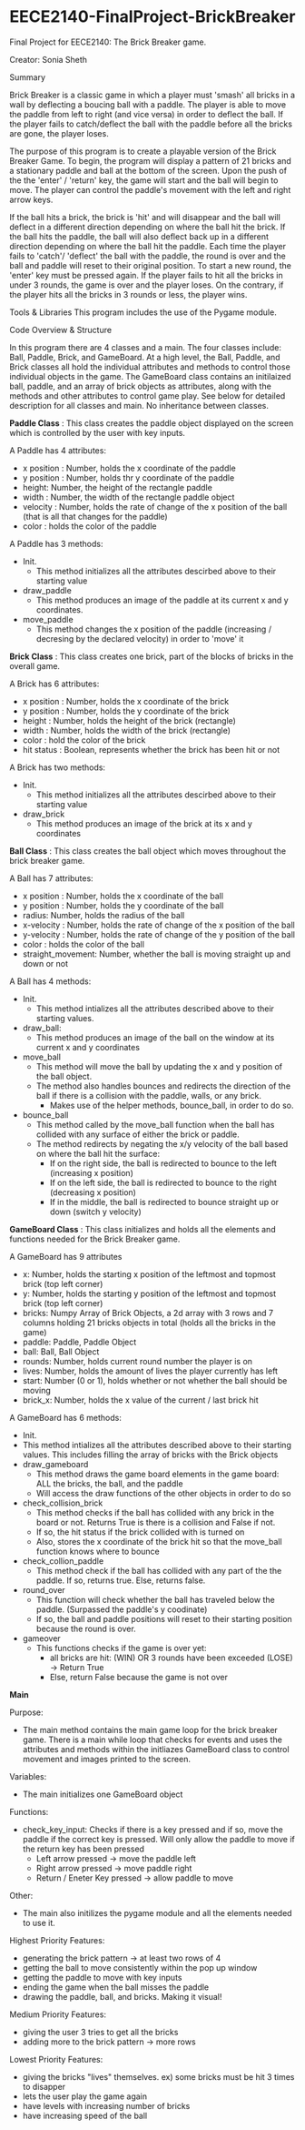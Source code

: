 # EECE2140-FinalProject-BrickBreaker
Final Project for EECE2140: The Brick Breaker game.

Creator: Sonia Sheth

Summary 

  Brick Breaker is a classic game in which a player must 'smash' all bricks in a wall by deflecting a boucing ball with a paddle. The player is able to move the paddle from left to right (and vice versa) in order to deflect the ball. If the player fails to catch/deflect the ball with the paddle before all the bricks are gone, the player loses.
  
  The purpose of this program is to create a playable version of the Brick Breaker Game. To begin, the program will display a pattern of 21 bricks and a stationary paddle and ball at the bottom of the screen. Upon the push of the the 'enter' / 'return' key, the game will start and the ball will begin to move. The player can control the paddle's movement with the left and right arrow keys. 
  
  If the ball hits a brick, the brick is 'hit' and will disappear and the ball will deflect in a different direction depending on where the ball hit the brick. If the ball hits the paddle, the ball will also deflect back up in a different direction depending on where the ball hit the paddle. Each time the player fails to 'catch'/ 'deflect' the ball with the paddle, the round is over and the ball and paddle will reset to their original position. To start a new round, the 'enter' key must be pressed again. If the player fails to hit all the bricks in under 3 rounds, the game is over and the player loses. On the contrary, if the player hits all the bricks in 3 rounds or less, the player wins.
  
Tools & Libraries
This program includes the use of the Pygame module. 
  
Code Overview & Structure

  In this program there are 4 classes and a main. The four classes include: Ball, Paddle, Brick, and GameBoard. At a high level, the Ball, Paddle, and Brick classes all hold the individual attributes and methods to control those individual objects in the game. The GameBoard class contains an initilaized ball, paddle, and an array of brick objects as attributes, along with the methods and other attributes to control game play. See below for detailed description for all classes and main. No inheritance between classes.
  
**Paddle Class** : This class creates the paddle object displayed on the screen which is controlled by the user with key inputs. 

A Paddle has 4 attributes:
  - x position : Number, holds the x coordinate of the paddle 
  - y position : Number, holds thr y coordinate of the paddle
  - height: Number, the height of the rectangle paddle 
  - width : Number, the width of the rectangle paddle object
  - velocity : Number, holds the rate of change of the x position of the ball (that is all that changes for the paddle)
  - color : holds the color of the paddle 
  
A Paddle has 3 methods:
  - Init.
    - This method initializes all the attributes descirbed above to their starting value 
  - draw_paddle
    - This method produces an image of the paddle at its current x and y coordinates.
  - move_paddle 
    - This method changes the x position of the paddle (increasing / decresing by the declared velocity) in order to 'move' it 
    

**Brick Class** : This class creates one brick, part of the blocks of bricks in the overall game. 

A Brick has 6 attributes: 
- x position : Number, holds the x coordinate of the brick
- y position : Number, holds the y coordinate of the brick
- height : Number, holds the height of the brick (rectangle)
- width : Number, holds the width of the brick (rectangle)
- color : hold the color of the brick
- hit status : Boolean, represents whether the brick has been hit or not

A Brick has two methods:
- Init.
  - This method initializes all the attributes descirbed above to their starting value 
- draw_brick
  - This method produces an image of the brick at its x and y coordinates
  
**Ball Class** : This class creates the ball object which moves throughout the brick breaker game.

A Ball has 7 attributes: 
- x position : Number, holds the x coordinate of the ball
- y position : Number, holds the y coordinate of the ball
- radius: Number, holds the radius of the ball
- x-velocity : Number, holds the rate of change of the x position of the ball
- y-velocity : Number, holds the rate of change of the y position of the ball
- color : holds the color of the ball 
- straight_movement: Number, whether the ball is moving straight up and down or not
    
A Ball has 4 methods:
  - Init.
    - This method intializes all the attributes described above to their starting values. 
  - draw_ball: 
    - This method produces an image of the ball on the window at its current x and y coordinates
  - move_ball
    - This method will move the ball by updating the x and y position of the ball object.
    - The method also handles bounces and redirects the direction of the ball if there is a collision with the paddle, walls, or any brick. 
      - Makes use of the helper methods, bounce_ball, in order to do so. 
  - bounce_ball
    - This method called by the move_ball function when the ball has collided with any surface of either the brick or paddle. 
    - The method redirects by negating the x/y velocity of the ball based on where the ball hit the surface:
      - If on the right side, the ball is redirected to bounce to the left (increasing x position)
      - If on the left side, the ball is redirected to bounce to the right (decreasing x position)
      - If in the middle, the ball is redirected to bounce straight up or down (switch y velocity) 
      
      
**GameBoard Class** : This class initializes and holds all the elements and functions needed for the Brick Breaker game. 

A GameBoard has 9 attributes 
- x: Number, holds the starting x position of the leftmost and topmost brick (top left corner)
- y: Number, holds the starting y position of the leftmost and topmost brick (top left corner)
- bricks: Numpy Array of Brick Objects, a 2d array with 3 rows and 7 columns holding 21 bricks objects in total (holds all the bricks in the game)
- paddle: Paddle, Paddle Object 
- ball: Ball, Ball Object
- rounds: Number, holds current round number the player is on
- lives: Number, holds the amount of lives the player currently has left
- start: Number (0 or 1), holds whether or not whether the ball should be moving
- brick_x: Number, holds the x value of the current / last brick hit

A GameBoard has 6 methods: 
  - Init.
   - This method intializes all the attributes described above to their starting values. This includes filling the array of bricks with the Brick objects
  - draw_gameboard
    - This method draws the game board elements in the game board: ALL the bricks, the ball, and the paddle 
    - Will access the draw functions of the other objects in order to do so 
  - check_collision_brick
    - This method checks if the ball has collided with any brick in the board or not. Returns True is there is a collision and False if not.
    - If so, the hit status if the brick collided with is turned on 
    - Also, stores the x coordinate of the brick hit so that the move_ball function knows where to bounce 
  - check_collion_paddle
    - This method check if the ball has collided with any part of the the paddle. If so, returns true. Else, returns false. 
  - round_over
    - This function will check whether the ball has traveled below the paddle. (Surpassed the paddle's y coodinate)
    - If so, the ball and paddle positions will reset to their starting position because the round is over.
  - gameover
    - This functions checks if the game is over yet: 
        - all bricks are hit: (WIN) OR 3 rounds have been exceeded (LOSE) -> Return True 
        - Else, return False because the game is not over
        
**Main**

Purpose: 
  - The main method contains the main game loop for the brick breaker game. There is a main while loop that checks for events and uses the attributes and   methods within the initliazes GameBoard class to control movement and images printed to the screen.

Variables: 
  - The main initializes one GameBoard object
  
Functions: 
  - check_key_input: Checks if there is a key pressed and if so, move the paddle if the correct key is pressed. Will only allow the paddle to move if the   return key has been pressed 
    - Left arrow pressed -> move the paddle left 
    - Right arrow pressed -> move paddle right 
    - Return / Eneter Key pressed -> allow paddle to move
   
Other: 
- The main also initilizes the pygame module and all the elements needed to use it.





  

Highest Priority Features:
- generating the brick pattern -> at least two rows of 4 
- getting the ball to move consistently within the pop up window
- getting the paddle to move with key inputs 
- ending the game when the ball misses the paddle 
- drawing the paddle, ball, and bricks. Making it visual!

Medium Priority Features:
- giving the user 3 tries to get all the bricks 
- adding more to the brick pattern -> more rows

Lowest Priority Features:
- giving the bricks "lives" themselves. ex) some bricks must be hit 3 times to disapper
- lets the user play the game again
- have levels with increasing number of bricks
- have increasing speed of the ball 

